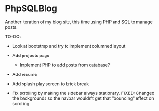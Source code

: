# PhpSQLBlog
Another iteration of my blog site, this time using PHP and SQL to manage posts.

TO-DO:
- Look at bootstrap and try to implement columned layout
- Add projects page
  - Implement PHP to add posts from database?
- Add resume
- Add splash play screen to brick break

- Fix scrolling by making the sidebar always stationary.
    FIXED: Changed the backgrounds so the navbar wouldn't get that "bouncing" effect on scrolling

